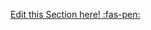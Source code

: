 <!-- DO NOT DELETE THIS LINK --> 
[Edit this Section here! :fas-pen:](https://github.com/nus-cs-2030/ay1920-s2/edit/master/contents/textbook/lecture10/parallelVsSequentialStreams/exaplanation.md)
<!-- DO NOT DELETE THIS LINK --> 